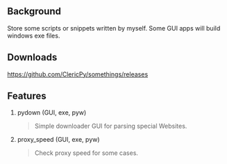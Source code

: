 
## Background

Store some scripts or snippets written by myself. Some GUI apps will build windows exe files.

## Downloads

https://github.com/ClericPy/somethings/releases

## Features

1. pydown (GUI, exe, pyw)

   > Simple downloader GUI for parsing special Websites.

2. proxy_speed (GUI, exe, pyw)

   > Check proxy speed for some cases.
